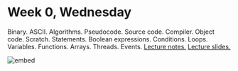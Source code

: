 # Week 0, Wednesday

Binary. ASCII. Algorithms. Pseudocode. Source code. Compiler. Object code. Scratch. Statements. Boolean expressions. Conditions. Loops. Variables. Functions. Arrays. Threads. Events. [Lecture notes.](http://cdn.cs50.net/2014/fall/lectures/0/w/notes0w/notes0w.html) [Lecture slides.](http://cdn.cs50.net/2014/fall/lectures/0/w/week0w.pdf)

![embed](https://www.youtube.com/embed/lhlBWlhS7Vg)